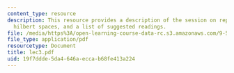 ```yaml
---
content_type: resource
description: This resource provides a description of the session on reproducing kernel
  hilbert spaces, and a list of suggested readings.
file: /media/https%3A/open-learning-course-data-rc.s3.amazonaws.com/9-520-statistical-learning-theory-and-applications-spring-2006/19f7ddde5da4646aeccab68fe413a224_lec3.pdf
file_type: application/pdf
resourcetype: Document
title: lec3.pdf
uid: 19f7ddde-5da4-646a-ecca-b68fe413a224
---
```

